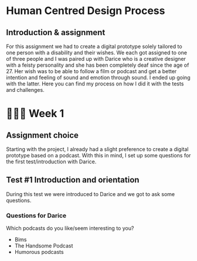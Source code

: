 # Human Centred Design Process

## Introduction & assignment
For this assignment we had to create a digital prototype solely tailored to one person with a disability and their wishes. We each got assigned to one of three people and I was paired up with Darice who is a creative designer with a feisty personality and she has been completely deaf since the age of 27. Her wish was to be able to follow a film or podcast and get a better intention and feeling of sound and emotion through sound. I ended up going with the latter. Here you can find my process on how I did it with the tests and challenges.

# 👩🏼‍💻 Week 1

## Assignment choice
Starting with the project, I already had a slight preference to create a digital prototype based on a podcast. With this in mind, I set up some questions for the first test/introduction with Darice.

## Test #1 Introduction and orientation
During this test we were introduced to Darice and we got to ask some questions.

### Questions for Darice
Which podcasts do you like/seem interesting to you?
* Bims
* The Handsome Podcast
* Humorous podcasts

